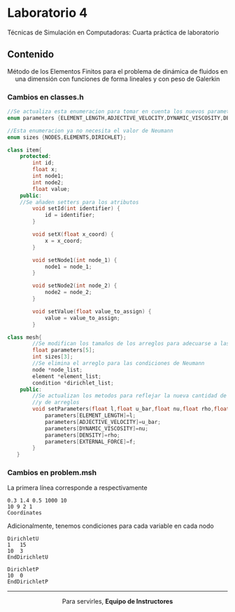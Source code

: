 # Laboratorio 4
Técnicas de Simulación en Computadoras: Cuarta práctica de laboratorio 

## Contenido

<p align="center"> Método de los Elementos Finitos para el problema de dinámica de fluidos en una dimensión 
con funciones de forma lineales y con peso de Galerkin </p>

### Cambios en classes.h

```cpp
//Se actualiza esta enumeracion para tomar en cuenta los nuevos parametros
enum parameters {ELEMENT_LENGTH,ADJECTIVE_VELOCITY,DYNAMIC_VISCOSITY,DENSITY,EXTERNAL_FORCE};

//Esta enumeracion ya no necesita el valor de Neumann
enum sizes {NODES,ELEMENTS,DIRICHLET};
```

```cpp
class item{
    protected:
        int id;
        float x;
        int node1;
        int node2;
        float value;
    public:
    //Se añaden setters para los atributos
        void setId(int identifier) {
            id = identifier;
        }

        void setX(float x_coord) {
            x = x_coord;
        }

        void setNode1(int node_1) {
            node1 = node_1;
        }

        void setNode2(int node_2) {
            node2 = node_2;
        }

        void setValue(float value_to_assign) {
            value = value_to_assign;
        }
```

```cpp
class mesh{
        //Se modifican los tamaños de los arreglos para adecuarse a las nuevas circumstancias
        float parameters[5];
        int sizes[3];
        //Se elimina el arreglo para las condiciones de Neumann
        node *node_list;
        element *element_list;
        condition *dirichlet_list;
    public:
        //Se actualizan los metodos para reflejar la nueva cantidad de parametros
        //y de arreglos
        void setParameters(float l,float u_bar,float nu,float rho,float f){
            parameters[ELEMENT_LENGTH]=l;
            parameters[ADJECTIVE_VELOCITY]=u_bar;
            parameters[DYNAMIC_VISCOSITY]=nu;
            parameters[DENSITY]=rho;
            parameters[EXTERNAL_FORCE]=f;
        }
   }   
```

### Cambios en problem.msh

La primera línea corresponde a respectivamente

```
0.3 1.4 0.5 1000 10
10 9 2 1
Coordinates
```

Adicionalmente, tenemos condiciones para cada variable en cada nodo

```
DirichletU
1	15
10  3
EndDirichletU

DirichletP
10  0
EndDirichletP
```



<hr>
<p align="center">Para servirles, <strong>Equipo de Instructores</strong> </p>

